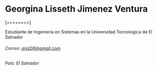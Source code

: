 # Georgina Lisseth Jimenez Ventura

[========]


Estudiante de Ingeniería en Sistemas en la Universidad Tecnologica de El Salvador


###### Correo: gnjz06@gmail.com
###### País: El Salvador

